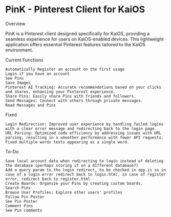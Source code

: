# PinK - Pinterest Client for KaiOS

Overview

PinK is a Pinterest client designed specifically for KaiOS, providing a seamless experience for users on KaiOS-enabled devices. This lightweight application offers essential Pinterest features tailored to the KaiOS environment.

Current Functions

    Automatically Register an account on the first usage
    Login if you have an account
    See Pins
    Save Images
    Pinterest AI Tracking: Accurate recommendations based on your clicks and shares, enhancing your Pinterest experience.
    Share Pins: Easily share Pins with friends and followers.
    Send Messages: Connect with others through private messages.
    Read Messages and Pins

Fixed

    Login Redirection: Improved user experience by handling failed logins with a clear error message and redirecting back to the login page.
    URL Parsing: Optimized code efficiency by addressing issues with URL parsing, resulting in a smoother performance with fewer API requests.
    Fixed multiple words texts appearing as a single word.

To-Do

    Save local account data when redirecting to login instead of deleting the database (perhaps storing it on a different database?)
    Add a query param to the login redirect, to be checked in app.js so in case of a login error redirect back to login.html, in case of register error, redirect back to register.html
    Create Boards: Organize your Pins by creating custom boards.
    Search Pins
    Browse User Profiles: Explore other users' profiles 
    Follow Pin Poster
    See Pin Poster
    Comment Pins
    See Pin comments
    

